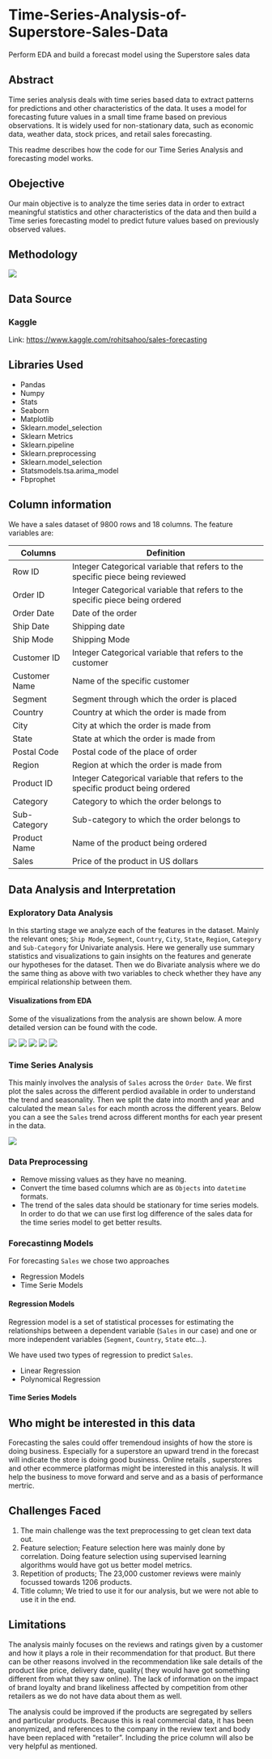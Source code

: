 # Time-Series-Analysis-of-Superstore-Sales-Data
Perform EDA and build a forecast model using the Superstore sales data 

## **Abstract**

Time series analysis deals with time series based data to extract patterns for predictions and other characteristics of the data. It uses a model for forecasting future values in a small time frame based on previous observations. It is widely used for non-stationary data, such as economic data, weather data, stock prices, and retail sales forecasting.

This readme describes how the code for our Time Series Analysis and forecasting model works.

## **Obejective** 

Our main objective is to analyze the time series data in order to extract meaningful statistics and other characteristics of the data and then build a Time series forecasting model to predict future values based on previously observed values.


## **Methodology** 

<img src = "https://github.com/HemachandarN/Time-Series-Analysis-of-Superstore-Sales-Data/blob/main/Images/Process_outline.JPG">

## **Data Source**<br>
### **Kaggle**<br>
Link: https://www.kaggle.com/rohitsahoo/sales-forecasting<br>

## **Libraries Used**
- Pandas<br>
- Numpy<br>
- Stats<br>
- Seaborn<br>
- Matplotlib<br>
- Sklearn.model_selection<br>
- Sklearn Metrics<br>
- Sklearn.pipeline<br>
- Sklearn.preprocessing<br>
- Sklearn.model_selection
- Statsmodels.tsa.arima_model 
- Fbprophet

## Column information 

We have a sales dataset of 9800 rows and 18 columns. The feature variables are:  

Columns | Definition |
 --- | --- |
 Row ID  							                   |Integer Categorical variable that refers to the specific piece being reviewed
 Order ID 					           |Integer Categorical variable that refers to the specific piece being ordered
 Order Date 		        |Date of the order
 Ship Date  					               	   	|Shipping date
 Ship Mode							                	      |Shipping Mode 
 Customer ID  					                	|Integer Categorical variable that refers to the customer 
 Customer Name 								                     |Name of the specific customer
 Segment 					           |Segment through which the order is placed
 Country 			       |Country at which the order is made from
 City 							                  |City at which the order is made from
 State 							                  |State at which the order is made from
 Postal Code 							                  |Postal code of the place of order
 Region 							                  |Region at which the order is made from
 Product ID 							                  |Integer Categorical variable that refers to the specific product being ordered
 Category 							                  |Category to which the order belongs to
 Sub-Category 							                  |Sub-category to which the order belongs to
 Product Name 							                  |Name of the product being ordered
 Sales 							                  |Price of the product in US dollars
  
  
  
## **Data Analysis and Interpretation** 

### **Exploratory Data Analysis**

In this starting stage we analyze each of the features in the dataset. Mainly the relevant ones; `Ship Mode`, `Segment`, `Country`, `City`, `State`, `Region`, `Category` and `Sub-Category` for Univariate analysis.  Here we generally use summary statistics and visualizations to gain insights on the features and generate our hypotheses for the dataset. Then we do Bivariate analysis where we do the same thing as above with two variables to check whether they have any empirical relationship between them. 

#### **Visualizations from EDA**

Some of the visualizations from the analysis are shown below. A more detailed version can be found with the code. 

<img src = "https://github.com/HemachandarN/Time-Series-Analysis-of-Superstore-Sales-Data/blob/main/Images/1.JPG">

<img src = "https://github.com/HemachandarN/Time-Series-Analysis-of-Superstore-Sales-Data/blob/main/Images/2.JPG">

<img src = "https://github.com/HemachandarN/Time-Series-Analysis-of-Superstore-Sales-Data/blob/main/Images/3.JPG">

<img src = "https://github.com/HemachandarN/Time-Series-Analysis-of-Superstore-Sales-Data/blob/main/Images/4.JPG">

<img src = "https://github.com/HemachandarN/Time-Series-Analysis-of-Superstore-Sales-Data/blob/main/Images/5.JPG">


### **Time Series Analysis** 

This mainly involves the analysis of `Sales` across the `Order Date`. We first plot the sales across the different perdiod available in order to understand the trend and seasonality. Then we split the date into month and year and calculated the mean `Sales` for each month across the different years. Below you can a see the `Sales` trend across different months for each year present in the data. 

<img src = "https://github.com/HemachandarN/Time-Series-Analysis-of-Superstore-Sales-Data/blob/main/Images/6.JPG">

### **Data Preprocessing**

- Remove missing values as they have no meaning.
- Convert the time based columns which are as `Objects` into `datetime` formats.
- The trend of the sales data should be stationary for time series models. In order to do that we can use first log difference of the sales data for the time series model to get better results. 

### **Forecastinng Models**

For forecasting `Sales` we chose two approaches
- Regression Models
- Time Serie Models 

#### **Regression Models**

Regression model is a set of statistical processes for estimating the relationships between a dependent variable (`Sales` in our case) and one or more independent variables (`Segment`, `Country`, `State` etc...).

We have used two types of regression to predict `Sales`. 
- Linear Regression  
- Polynomical Regression

#### **Time Series Models**




## **Who might be interested in this data**

Forecasting the sales could offer tremendoud insights of how the store is doing business. Especially for a superstore an upward trend in the forecast will indicate the store is doing good business. Online retails , superstores and other ecommerce platformas might be interested in this analysis. It will help the business to move forward and serve and as a basis of performance mertric. 

## **Challenges Faced**

1. The main challenge was the text preprocessing to get clean text data out. 
2. Feature selection; Feature selection here was mainly done by correlation. Doing feature selection using supervised learning algorithms would have got us better model metrics. 
3. Repetition of products; The 23,000 customer reviews were mainly focussed towards 1206 products. 
4. Title column; We tried to use it for our analysis, but we were not able to use it in the end. 

## **Limitations**

The analysis mainly focuses on the reviews and ratings given by a customer and how it plays a role in their recommendation for that product. But there can be other reasons involved in the recommendation like sale details of the product like price, delivery date, quality( they would have got something different from what they saw online). The lack of information on the impact of brand loyalty and brand likeliness affected by competition from other retailers as we do not have data about them as well.

The analysis could be improved if the products are segregated by sellers and particular products. Because this is real commercial data, it has been anonymized, and references to the company in the review text and body have been replaced with “retailer”. Including the price column will also be very helpful as mentioned. 


